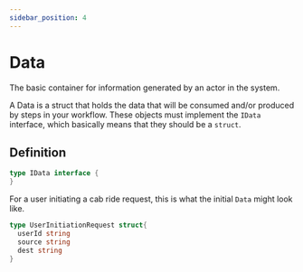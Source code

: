 ```yaml
---
sidebar_position: 4
---
```


# Data

The basic container for information generated by an actor in the system.

A Data is a struct that holds the data that will be consumed and/or produced by steps in your workflow.
These objects must implement the `IData` interface, which basically means that they should be a `struct`.
## Definition

```go
type IData interface {
}
```

For a user initiating a cab ride request, this is what the initial `Data` might look like.

```go
type UserInitiationRequest struct{
  userId string
  source string
  dest string
}
```